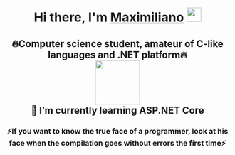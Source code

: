 ### 
<h1 align="center">Hi there, I'm <a href="https://daniilshat.ru/" target="_blank">Maximiliano</a> 
<img src="https://github.com/blackcater/blackcater/raw/main/images/Hi.gif" height="32"/></h1>
<h2 align="center">🔥Computer science student, amateur of C-like languages and .NET platform🔥
  <br>
<img src="https://giphy.com/embed/zOvBKUUEERdNm" width="100"/>
  <br>
  🌱 I’m currently learning ASP.NET Core</h2>
<h3 align="center">⚡If you want to know the true face of a programmer, look at his face when the compilation goes without errors the first time⚡ </h3>


<!--
**MaXiMKnjsh/MaXiMKnjsh** is a ✨ _special_ ✨ repository because its `README.md` (this file) appears on your GitHub profile.

Here are some ideas to get you started:

- 🔭 I’m currently working on ...
- 🌱 I’m currently learning ...
- 👯 I’m looking to collaborate on ...
- 🤔 I’m looking for help with ...
- 💬 Ask me about ...
- 📫 How to reach me: ...
- 😄 Pronouns: ...
- ⚡ Fun fact: ...
-->
